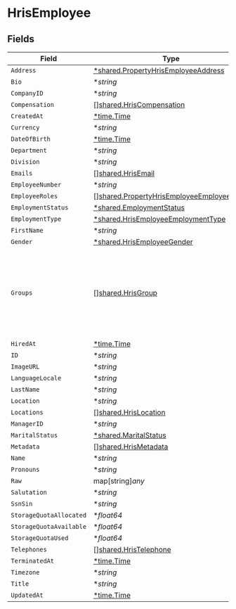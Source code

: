 # HrisEmployee


## Fields

| Field                                                                                                                                           | Type                                                                                                                                            | Required                                                                                                                                        | Description                                                                                                                                     |
| ----------------------------------------------------------------------------------------------------------------------------------------------- | ----------------------------------------------------------------------------------------------------------------------------------------------- | ----------------------------------------------------------------------------------------------------------------------------------------------- | ----------------------------------------------------------------------------------------------------------------------------------------------- |
| `Address`                                                                                                                                       | [*shared.PropertyHrisEmployeeAddress](../../../pkg/models/shared/propertyhrisemployeeaddress.md)                                                | :heavy_minus_sign:                                                                                                                              | N/A                                                                                                                                             |
| `Bio`                                                                                                                                           | **string*                                                                                                                                       | :heavy_minus_sign:                                                                                                                              | N/A                                                                                                                                             |
| `CompanyID`                                                                                                                                     | **string*                                                                                                                                       | :heavy_minus_sign:                                                                                                                              | N/A                                                                                                                                             |
| `Compensation`                                                                                                                                  | [][shared.HrisCompensation](../../../pkg/models/shared/hriscompensation.md)                                                                     | :heavy_minus_sign:                                                                                                                              | N/A                                                                                                                                             |
| `CreatedAt`                                                                                                                                     | [*time.Time](https://pkg.go.dev/time#Time)                                                                                                      | :heavy_minus_sign:                                                                                                                              | N/A                                                                                                                                             |
| `Currency`                                                                                                                                      | **string*                                                                                                                                       | :heavy_minus_sign:                                                                                                                              | N/A                                                                                                                                             |
| `DateOfBirth`                                                                                                                                   | [*time.Time](https://pkg.go.dev/time#Time)                                                                                                      | :heavy_minus_sign:                                                                                                                              | N/A                                                                                                                                             |
| `Department`                                                                                                                                    | **string*                                                                                                                                       | :heavy_minus_sign:                                                                                                                              | N/A                                                                                                                                             |
| `Division`                                                                                                                                      | **string*                                                                                                                                       | :heavy_minus_sign:                                                                                                                              | N/A                                                                                                                                             |
| `Emails`                                                                                                                                        | [][shared.HrisEmail](../../../pkg/models/shared/hrisemail.md)                                                                                   | :heavy_minus_sign:                                                                                                                              | N/A                                                                                                                                             |
| `EmployeeNumber`                                                                                                                                | **string*                                                                                                                                       | :heavy_minus_sign:                                                                                                                              | N/A                                                                                                                                             |
| `EmployeeRoles`                                                                                                                                 | [][shared.PropertyHrisEmployeeEmployeeRoles](../../../pkg/models/shared/propertyhrisemployeeemployeeroles.md)                                   | :heavy_minus_sign:                                                                                                                              | N/A                                                                                                                                             |
| `EmploymentStatus`                                                                                                                              | [*shared.EmploymentStatus](../../../pkg/models/shared/employmentstatus.md)                                                                      | :heavy_minus_sign:                                                                                                                              | N/A                                                                                                                                             |
| `EmploymentType`                                                                                                                                | [*shared.HrisEmployeeEmploymentType](../../../pkg/models/shared/hrisemployeeemploymenttype.md)                                                  | :heavy_minus_sign:                                                                                                                              | N/A                                                                                                                                             |
| `FirstName`                                                                                                                                     | **string*                                                                                                                                       | :heavy_minus_sign:                                                                                                                              | N/A                                                                                                                                             |
| `Gender`                                                                                                                                        | [*shared.HrisEmployeeGender](../../../pkg/models/shared/hrisemployeegender.md)                                                                  | :heavy_minus_sign:                                                                                                                              | N/A                                                                                                                                             |
| `Groups`                                                                                                                                        | [][shared.HrisGroup](../../../pkg/models/shared/hrisgroup.md)                                                                                   | :heavy_minus_sign:                                                                                                                              | Which groups/teams/units that this employee/user belongs to.  May not have all of the Group fields present, but should have id, name, or email. |
| `HiredAt`                                                                                                                                       | [*time.Time](https://pkg.go.dev/time#Time)                                                                                                      | :heavy_minus_sign:                                                                                                                              | N/A                                                                                                                                             |
| `ID`                                                                                                                                            | **string*                                                                                                                                       | :heavy_minus_sign:                                                                                                                              | N/A                                                                                                                                             |
| `ImageURL`                                                                                                                                      | **string*                                                                                                                                       | :heavy_minus_sign:                                                                                                                              | N/A                                                                                                                                             |
| `LanguageLocale`                                                                                                                                | **string*                                                                                                                                       | :heavy_minus_sign:                                                                                                                              | N/A                                                                                                                                             |
| `LastName`                                                                                                                                      | **string*                                                                                                                                       | :heavy_minus_sign:                                                                                                                              | N/A                                                                                                                                             |
| `Location`                                                                                                                                      | **string*                                                                                                                                       | :heavy_minus_sign:                                                                                                                              | N/A                                                                                                                                             |
| `Locations`                                                                                                                                     | [][shared.HrisLocation](../../../pkg/models/shared/hrislocation.md)                                                                             | :heavy_minus_sign:                                                                                                                              | N/A                                                                                                                                             |
| `ManagerID`                                                                                                                                     | **string*                                                                                                                                       | :heavy_minus_sign:                                                                                                                              | N/A                                                                                                                                             |
| `MaritalStatus`                                                                                                                                 | [*shared.MaritalStatus](../../../pkg/models/shared/maritalstatus.md)                                                                            | :heavy_minus_sign:                                                                                                                              | N/A                                                                                                                                             |
| `Metadata`                                                                                                                                      | [][shared.HrisMetadata](../../../pkg/models/shared/hrismetadata.md)                                                                             | :heavy_minus_sign:                                                                                                                              | N/A                                                                                                                                             |
| `Name`                                                                                                                                          | **string*                                                                                                                                       | :heavy_minus_sign:                                                                                                                              | N/A                                                                                                                                             |
| `Pronouns`                                                                                                                                      | **string*                                                                                                                                       | :heavy_minus_sign:                                                                                                                              | N/A                                                                                                                                             |
| `Raw`                                                                                                                                           | map[string]*any*                                                                                                                                | :heavy_minus_sign:                                                                                                                              | N/A                                                                                                                                             |
| `Salutation`                                                                                                                                    | **string*                                                                                                                                       | :heavy_minus_sign:                                                                                                                              | N/A                                                                                                                                             |
| `SsnSin`                                                                                                                                        | **string*                                                                                                                                       | :heavy_minus_sign:                                                                                                                              | N/A                                                                                                                                             |
| `StorageQuotaAllocated`                                                                                                                         | **float64*                                                                                                                                      | :heavy_minus_sign:                                                                                                                              | N/A                                                                                                                                             |
| `StorageQuotaAvailable`                                                                                                                         | **float64*                                                                                                                                      | :heavy_minus_sign:                                                                                                                              | N/A                                                                                                                                             |
| `StorageQuotaUsed`                                                                                                                              | **float64*                                                                                                                                      | :heavy_minus_sign:                                                                                                                              | N/A                                                                                                                                             |
| `Telephones`                                                                                                                                    | [][shared.HrisTelephone](../../../pkg/models/shared/hristelephone.md)                                                                           | :heavy_minus_sign:                                                                                                                              | N/A                                                                                                                                             |
| `TerminatedAt`                                                                                                                                  | [*time.Time](https://pkg.go.dev/time#Time)                                                                                                      | :heavy_minus_sign:                                                                                                                              | N/A                                                                                                                                             |
| `Timezone`                                                                                                                                      | **string*                                                                                                                                       | :heavy_minus_sign:                                                                                                                              | N/A                                                                                                                                             |
| `Title`                                                                                                                                         | **string*                                                                                                                                       | :heavy_minus_sign:                                                                                                                              | N/A                                                                                                                                             |
| `UpdatedAt`                                                                                                                                     | [*time.Time](https://pkg.go.dev/time#Time)                                                                                                      | :heavy_minus_sign:                                                                                                                              | N/A                                                                                                                                             |